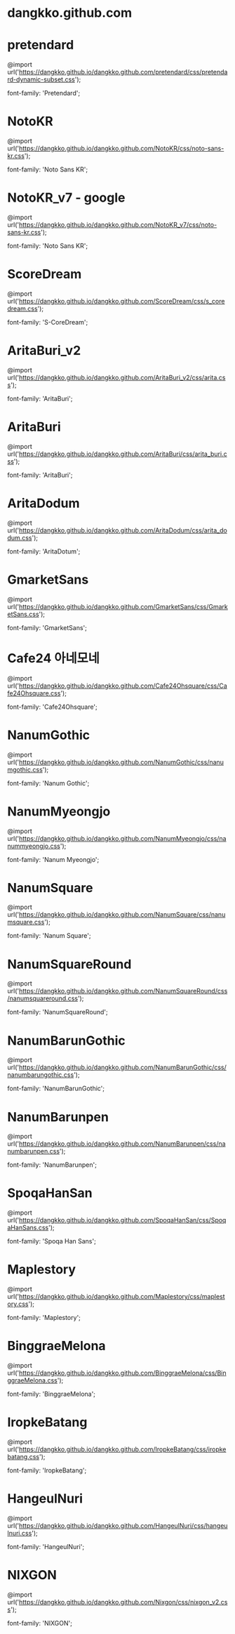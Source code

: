 # dangkko.github.com

# pretendard
@import url('https://dangkko.github.io/dangkko.github.com/pretendard/css/pretendard-dynamic-subset.css');

font-family: 'Pretendard';

# NotoKR
@import url('https://dangkko.github.io/dangkko.github.com/NotoKR/css/noto-sans-kr.css');

font-family: 'Noto Sans KR';

# NotoKR_v7 - google
@import url('https://dangkko.github.io/dangkko.github.com/NotoKR_v7/css/noto-sans-kr.css');

font-family: 'Noto Sans KR';

# ScoreDream
@import url('https://dangkko.github.io/dangkko.github.com/ScoreDream/css/s_coredream.css');

font-family: 'S-CoreDream';

# AritaBuri_v2
@import url('https://dangkko.github.io/dangkko.github.com/AritaBuri_v2/css/arita.css');

font-family: 'AritaBuri';

# AritaBuri
@import url('https://dangkko.github.io/dangkko.github.com/AritaBuri/css/arita_buri.css');

font-family: 'AritaBuri';

# AritaDodum
@import url('https://dangkko.github.io/dangkko.github.com/AritaDodum/css/arita_dodum.css');

font-family: 'AritaDotum';

# GmarketSans
@import url('https://dangkko.github.io/dangkko.github.com/GmarketSans/css/GmarketSans.css');

font-family: 'GmarketSans';

# Cafe24 아네모네
@import url('https://dangkko.github.io/dangkko.github.com/Cafe24Ohsquare/css/Cafe24Ohsquare.css');

font-family: 'Cafe24Ohsquare';

# NanumGothic
@import url('https://dangkko.github.io/dangkko.github.com/NanumGothic/css/nanumgothic.css');

font-family: 'Nanum Gothic';

# NanumMyeongjo
@import url('https://dangkko.github.io/dangkko.github.com/NanumMyeongjo/css/nanummyeongjo.css');

font-family: 'Nanum Myeongjo';

# NanumSquare
@import url('https://dangkko.github.io/dangkko.github.com/NanumSquare/css/nanumsquare.css');

font-family: 'Nanum Square';

# NanumSquareRound
@import url('https://dangkko.github.io/dangkko.github.com/NanumSquareRound/css/nanumsquareround.css');

font-family: 'NanumSquareRound';

# NanumBarunGothic
@import url('https://dangkko.github.io/dangkko.github.com/NanumBarunGothic/css/nanumbarungothic.css');

font-family: 'NanumBarunGothic';

# NanumBarunpen
@import url('https://dangkko.github.io/dangkko.github.com/NanumBarunpen/css/nanumbarunpen.css');

font-family: 'NanumBarunpen';

# SpoqaHanSan
@import url('https://dangkko.github.io/dangkko.github.com/SpoqaHanSan/css/SpoqaHanSans.css');

font-family: 'Spoqa Han Sans';

# Maplestory
@import url('https://dangkko.github.io/dangkko.github.com/Maplestory/css/maplestory.css');

font-family: 'Maplestory';

# BinggraeMelona
@import url('https://dangkko.github.io/dangkko.github.com/BinggraeMelona/css/BinggraeMelona.css');

font-family: 'BinggraeMelona';

# IropkeBatang
@import url('https://dangkko.github.io/dangkko.github.com/IropkeBatang/css/iropkebatang.css');

font-family: 'IropkeBatang';

# HangeulNuri
@import url('https://dangkko.github.io/dangkko.github.com/HangeulNuri/css/hangeulnuri.css');

font-family: 'HangeulNuri';

# NIXGON
@import url('https://dangkko.github.io/dangkko.github.com/Nixgon/css/nixgon_v2.css');

font-family: 'NIXGON';
